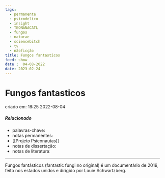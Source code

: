 ```yaml
---
tags:
  - permanente
  - psicodelico
  - insight
  - TEONANACATL
  - fungos
  - naturae
  - sciencebitch
  - tv
  - nãoficção
title: Fungos fantasticos
feed: show
date :  04-08-2022
date: 2023-02-24
---
```


# Fungos fantasticos

criado em: 18:25 2022-08-04

##### Relacionado

- palavras-chave: 
- notas permanentes: 
- [[Projeto Psiconautas]]
- notas de dissertação:
- notas de literatura: 

---

Fungos fantásticos (fantastic fungi no original) é um documentário de 2019, feito nos estados unidos e dirigido por Louie Schwartzberg.
